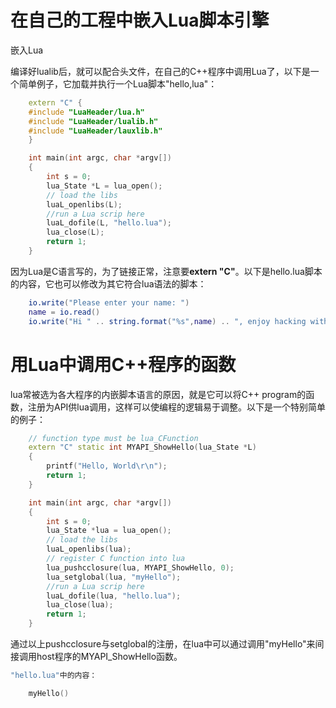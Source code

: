 # 在自己的工程中嵌入Lua脚本引擎

嵌入Lua

编译好lualib后，就可以配合头文件，在自己的C++程序中调用Lua了，以下是一个简单例子，它加载并执行一个Lua脚本"hello,lua"：

```cpp
    extern "C" {
    #include "LuaHeader/lua.h"
    #include "LuaHeader/lualib.h"
    #include "LuaHeader/lauxlib.h"
    }

    int main(int argc, char *argv[])
    {
        int s = 0;
        lua_State *L = lua_open();
        // load the libs
        luaL_openlibs(L);
        //run a Lua scrip here
        luaL_dofile(L, "hello.lua");
        lua_close(L);
        return 1;
    }
```

因为Lua是C语言写的，为了链接正常，注意要**extern "C"**。以下是hello.lua脚本的内容，它也可以修改为其它符合lua语法的脚本：

```lua
    io.write("Please enter your name: ")
    name = io.read()
    io.write("Hi " .. string.format("%s",name) .. ", enjoy hacking with Lua\r\n");
```

# 用Lua中调用C++程序的函数

lua常被选为各大程序的内嵌脚本语言的原因，就是它可以将C++ program的函数，注册为API供lua调用，这样可以使编程的逻辑易于调整。以下是一个特别简单的例子：

```cpp
    // function type must be lua_CFunction
    extern "C" static int MYAPI_ShowHello(lua_State *L)
    {
        printf("Hello, World\r\n");
        return 1;
    }

    int main(int argc, char *argv[])
    {
        int s = 0;
        lua_State *lua = lua_open();
        // load the libs
        luaL_openlibs(lua);
        // register C function into lua
        lua_pushcclosure(lua, MYAPI_ShowHello, 0);
        lua_setglobal(lua, "myHello");
        //run a Lua scrip here
        luaL_dofile(lua, "hello.lua");
        lua_close(lua);
        return 1;
    }
```

通过以上pushcclosure与setglobal的注册，在lua中可以通过调用"myHello"来间接调用host程序的MYAPI_ShowHello函数。

```lua
"hello.lua"中的内容：

    myHello()
```
